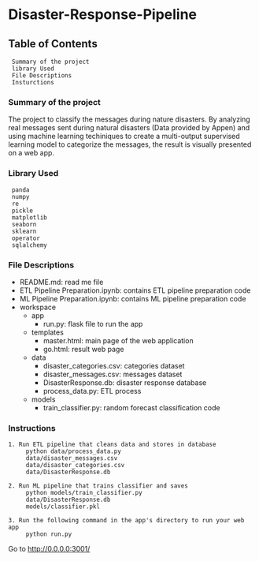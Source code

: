 # Disaster-Response-Pipeline


## Table of Contents
     Summary of the project
     library Used
     File Descriptions
     Insturctions
     
### Summary of the project
The project to classify the messages during nature disasters. By analyzing real messages sent during natural disasters (Data provided by Appen) and using machine learning techiniques to create a multi-output supervised learning model to categorize the messages, the result is visually presented on a web app.

### Library Used
     panda
     numpy
     re
     pickle
     matplotlib
     seaborn
     sklearn
     operator
     sqlalchemy

### File Descriptions

  - README.md: read me file
  - ETL Pipeline Preparation.ipynb: contains ETL pipeline preparation code
  - ML Pipeline Preparation.ipynb: contains ML pipeline preparation code
  - workspace
	- app
		- run.py: flask file to run the app
	- templates
		- master.html: main page of the web application 
		- go.html: result web page
	- data
		- disaster_categories.csv: categories dataset
		- disaster_messages.csv: messages dataset
		- DisasterResponse.db: disaster response database
		- process_data.py: ETL process
	- models
		- train_classifier.py: random forecast classification code

### Instructions


    1. Run ETL pipeline that cleans data and stores in database 
         python data/process_data.py   
         data/disaster_messages.csv 
         data/disaster_categories.csv 
         data/DisasterResponse.db
      
    2. Run ML pipeline that trains classifier and saves 
         python models/train_classifier.py 
         data/DisasterResponse.db 
         models/classifier.pkl

    3. Run the following command in the app's directory to run your web app
         python run.py

Go to http://0.0.0.0:3001/
